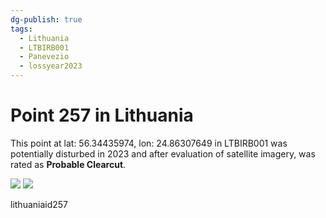 ```yaml
---
dg-publish: true
tags:
  - Lithuania
  - LTBIRB001
  - Panevezio
  - lossyear2023
---
```


# Point 257 in Lithuania

This point at lat: 56.34435974, lon: 24.86307649 in LTBIRB001 was potentially disturbed in 2023 and after evaluation of satellite imagery, was rated as **Probable Clearcut**.

<div class='juxtapose' data-showcredits='false'>
<img src='https://baserow-backend-production20240528124524339000000001.s3.amazonaws.com/user_files/oEma1atm0ma77EepnqC7ci5kPclaQfJb_03c8205419fc9c89b7592195946cd212565613f9ef5fd2f395c2f62f72d6ae78.png' data-label='September 2017' />
<img src='https://baserow-backend-production20240528124524339000000001.s3.amazonaws.com/user_files/daWH5k5SlyC64UPgVOQeS3YKKOi1UpVS_5d604aab185ea653125d805f5cf0929ad7f928b410ea7710e5895a82de12dbcc.png' data-label='March 2024' />
</div>

lithuaniaid257